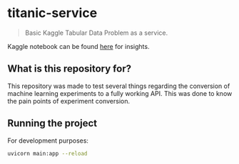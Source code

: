# titanic-service

> Basic Kaggle Tabular Data Problem as a service.

Kaggle notebook can be found [here](https://www.kaggle.com/mkamadeus/titanic-skl2onnx?scriptVersionId=87979236) for insights.

## What is this repository for?

This repository was made to test several things regarding the conversion of machine learning experiments to a fully working API.
This was done to know the pain points of experiment conversion.

## Running the project

For development purposes:

```bash
uvicorn main:app --reload
```
